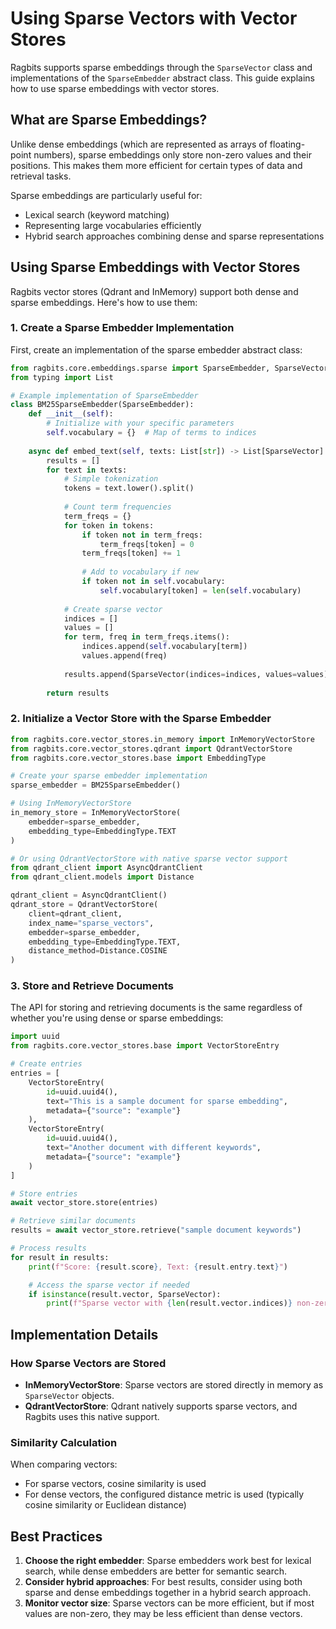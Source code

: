 # Using Sparse Vectors with Vector Stores

Ragbits supports sparse embeddings through the `SparseVector` class and implementations of the `SparseEmbedder` abstract class. This guide explains how to use sparse embeddings with vector stores.

## What are Sparse Embeddings?

Unlike dense embeddings (which are represented as arrays of floating-point numbers), sparse embeddings only store non-zero values and their positions. This makes them more efficient for certain types of data and retrieval tasks.

Sparse embeddings are particularly useful for:
- Lexical search (keyword matching)
- Representing large vocabularies efficiently
- Hybrid search approaches combining dense and sparse representations

## Using Sparse Embeddings with Vector Stores

Ragbits vector stores (Qdrant and InMemory) support both dense and sparse embeddings. Here's how to use them:

### 1. Create a Sparse Embedder Implementation

First, create an implementation of the sparse embedder abstract class:

```python
from ragbits.core.embeddings.sparse import SparseEmbedder, SparseVector
from typing import List

# Example implementation of SparseEmbedder
class BM25SparseEmbedder(SparseEmbedder):
    def __init__(self):
        # Initialize with your specific parameters
        self.vocabulary = {}  # Map of terms to indices
        
    async def embed_text(self, texts: List[str]) -> List[SparseVector]:
        results = []
        for text in texts:
            # Simple tokenization
            tokens = text.lower().split()
            
            # Count term frequencies
            term_freqs = {}
            for token in tokens:
                if token not in term_freqs:
                    term_freqs[token] = 0
                term_freqs[token] += 1
                
                # Add to vocabulary if new
                if token not in self.vocabulary:
                    self.vocabulary[token] = len(self.vocabulary)
            
            # Create sparse vector
            indices = []
            values = []
            for term, freq in term_freqs.items():
                indices.append(self.vocabulary[term])
                values.append(freq)
                
            results.append(SparseVector(indices=indices, values=values))
            
        return results
```

### 2. Initialize a Vector Store with the Sparse Embedder

```python
from ragbits.core.vector_stores.in_memory import InMemoryVectorStore
from ragbits.core.vector_stores.qdrant import QdrantVectorStore
from ragbits.core.vector_stores.base import EmbeddingType

# Create your sparse embedder implementation
sparse_embedder = BM25SparseEmbedder()

# Using InMemoryVectorStore
in_memory_store = InMemoryVectorStore(
    embedder=sparse_embedder,
    embedding_type=EmbeddingType.TEXT
)

# Or using QdrantVectorStore with native sparse vector support
from qdrant_client import AsyncQdrantClient
from qdrant_client.models import Distance

qdrant_client = AsyncQdrantClient()
qdrant_store = QdrantVectorStore(
    client=qdrant_client,
    index_name="sparse_vectors",
    embedder=sparse_embedder,
    embedding_type=EmbeddingType.TEXT,
    distance_method=Distance.COSINE
)
```

### 3. Store and Retrieve Documents

The API for storing and retrieving documents is the same regardless of whether you're using dense or sparse embeddings:

```python
import uuid
from ragbits.core.vector_stores.base import VectorStoreEntry

# Create entries
entries = [
    VectorStoreEntry(
        id=uuid.uuid4(),
        text="This is a sample document for sparse embedding",
        metadata={"source": "example"}
    ),
    VectorStoreEntry(
        id=uuid.uuid4(),
        text="Another document with different keywords",
        metadata={"source": "example"}
    )
]

# Store entries
await vector_store.store(entries)

# Retrieve similar documents
results = await vector_store.retrieve("sample document keywords")

# Process results
for result in results:
    print(f"Score: {result.score}, Text: {result.entry.text}")

    # Access the sparse vector if needed
    if isinstance(result.vector, SparseVector):
        print(f"Sparse vector with {len(result.vector.indices)} non-zero elements")
```

## Implementation Details

### How Sparse Vectors are Stored

- **InMemoryVectorStore**: Sparse vectors are stored directly in memory as `SparseVector` objects.
- **QdrantVectorStore**: Qdrant natively supports sparse vectors, and Ragbits uses this native support.

### Similarity Calculation

When comparing vectors:
- For sparse vectors, cosine similarity is used
- For dense vectors, the configured distance metric is used (typically cosine similarity or Euclidean distance)

## Best Practices

1. **Choose the right embedder**: Sparse embedders work best for lexical search, while dense embedders are better for semantic search.
2. **Consider hybrid approaches**: For best results, consider using both sparse and dense embeddings together in a hybrid search approach.
3. **Monitor vector size**: Sparse vectors can be more efficient, but if most values are non-zero, they may be less efficient than dense vectors.
